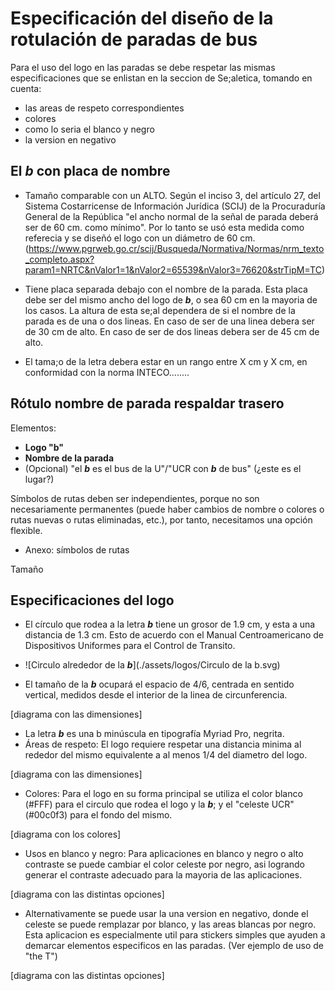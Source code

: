# Especificación del diseño de la rotulación de paradas de bus

Para el uso del logo en las paradas se debe respetar las mismas especificaciones que se enlistan en la seccion de Se;aletica, tomando en cuenta:
- las areas de respeto correspondientes
- colores
- como lo seria el blanco y negro
- la version en negativo

<!--hacer que cada uno de los items de la lista sea un link a la seccion correspondiente en el documento senaletica.md-->

## El ***b*** con placa de nombre

- Tamaño comparable con un ALTO. Según el inciso 3, del artículo 27, del Sistema Costarricense de Información Jurídica (SCIJ) de la Procuraduría General de la República "el ancho normal de la señal de parada deberá ser de 60 cm. como mínimo". Por lo tanto se usó esta medida como referecia y se diseñó el logo con un diámetro de 60 cm.
(https://www.pgrweb.go.cr/scij/Busqueda/Normativa/Normas/nrm_texto_completo.aspx?param1=NRTC&nValor1=1&nValor2=65539&nValor3=76620&strTipM=TC)

- Tiene placa separada debajo con el nombre de la parada. Esta placa debe ser del mismo ancho del logo de ***b***, o sea 60 cm en la mayoria de los casos. La altura de esta se;al dependera de si el nombre de la parada es de una o dos lineas. En caso de ser de una linea debera ser de 30 cm de alto. En caso de ser de dos lineas debera ser de 45 cm de alto.
- El tama;o de la letra debera estar en un rango entre X cm y X cm, en conformidad con la norma INTECO........

## Rótulo nombre de parada respaldar trasero

Elementos:

- **Logo "b"**
- **Nombre de la parada**
- (Opcional) "el ***b*** es el bus de la U"/"UCR con ***b*** de bus" (¿este es el lugar?)

Símbolos de rutas deben ser independientes, porque no son necesariamente permanentes (puede haber cambios de nombre o colores o rutas nuevas o rutas eliminadas, etc.), por tanto, necesitamos una opción flexible.

- Anexo: símbolos de rutas

Tamaño

<!--Esta seccion quizas deberia ir en el documento senaletica.md donde se especifican todos los detalles de construccion del logo-->

## Especificaciones del logo

- El círculo que rodea a la letra ***b*** tiene un grosor de 1.9 cm, y esta a una distancia de 1.3 cm. Esto de acuerdo con el Manual Centroamericano de Dispositivos Uniformes para el Control de Transito.

- ![Circulo alrededor de la ***b***](./assets/logos/Circulo de la b.svg)

- El tamaño de la ***b*** ocupará el espacio de 4/6, centrada en sentido vertical, medidos desde el interior de la linea de circunferencia.

[diagrama con las dimensiones]

- La letra ***b*** es una b minúscula en tipografía Myriad Pro, negrita.
- Áreas de respeto: El logo requiere respetar una distancia minima al rededor del mismo equivalente a al menos 1/4 del diametro del logo.

[diagrama con las dimensiones]

- Colores: Para el logo en su forma principal se utiliza el color blanco (#FFF) para el circulo que rodea el logo y la ***b***; y el "celeste UCR" (#00c0f3) para el fondo del mismo.

[diagrama con los colores]

- Usos en blanco y negro: Para aplicaciones en blanco y negro o alto contraste se puede cambiar el color celeste por negro, asi logrando generar el contraste adecuado para la mayoria de las aplicaciones. 

[diagrama con las distintas opciones]

- Alternativamente se puede usar la una version en negativo, donde el celeste se puede remplazar por blanco, y las areas blancas por negro. Esta aplicacion es especialmente util para stickers simples que ayuden a demarcar elementos especificos en las paradas. (Ver ejemplo de uso de "the T")

[diagrama con las distintas opciones]